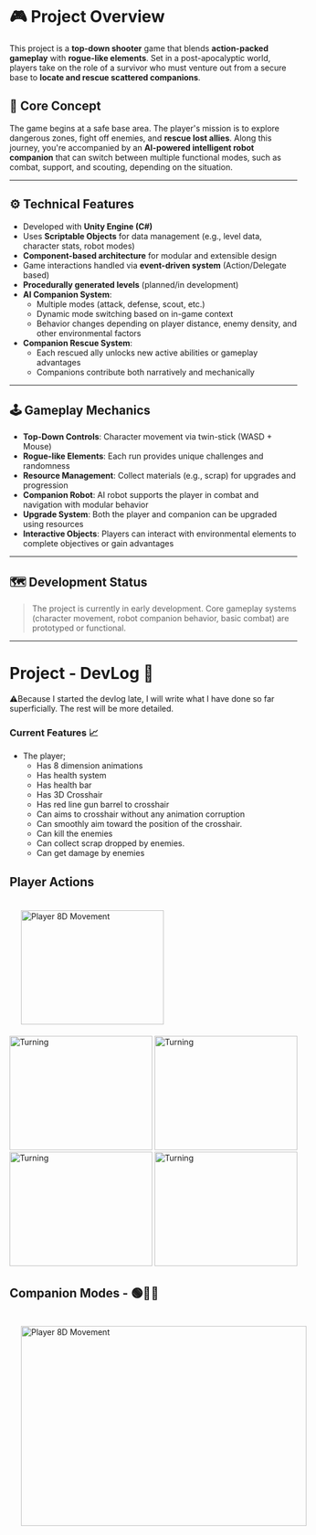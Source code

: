 # 🎮 Project Overview

This project is a **top-down shooter** game that blends **action-packed gameplay** with **rogue-like elements**. Set in a post-apocalyptic world, players take on the role of a survivor who must venture out from a secure base to **locate and rescue scattered companions**.

## 🧠 Core Concept

The game begins at a safe base area. The player's mission is to explore dangerous zones, fight off enemies, and **rescue lost allies**. Along this journey, you're accompanied by an **AI-powered intelligent robot companion** that can switch between multiple functional modes, such as combat, support, and scouting, depending on the situation.

---

## ⚙️ Technical Features

- Developed with **Unity Engine (C#)**
- Uses **Scriptable Objects** for data management (e.g., level data, character stats, robot modes)
- **Component-based architecture** for modular and extensible design
- Game interactions handled via **event-driven system** (Action/Delegate based)
- **Procedurally generated levels** (planned/in development)
- **AI Companion System**:
  - Multiple modes (attack, defense, scout, etc.)
  - Dynamic mode switching based on in-game context
  - Behavior changes depending on player distance, enemy density, and other environmental factors
- **Companion Rescue System**:
  - Each rescued ally unlocks new active abilities or gameplay advantages
  - Companions contribute both narratively and mechanically

---

## 🕹️ Gameplay Mechanics

- **Top-Down Controls**: Character movement via twin-stick (WASD + Mouse)
- **Rogue-like Elements**: Each run provides unique challenges and randomness
- **Resource Management**: Collect materials (e.g., scrap) for upgrades and progression
- **Companion Robot**: AI robot supports the player in combat and navigation with modular behavior
- **Upgrade System**: Both the player and companion can be upgraded using resources
- **Interactive Objects**: Players can interact with environmental elements to complete objectives or gain advantages

---

## 🗺️ Development Status

> The project is currently in early development. Core gameplay systems (character movement, robot companion behavior, basic combat) are prototyped or functional.

---

# Project - DevLog 📝

⚠️Because I started the devlog late, I will write what I have done so far superficially. The rest will be more detailed.
### Current Features 📈

- The player; 
   - Has 8 dimension animations
   - Has health system
   - Has health bar
   - Has 3D Crosshair
   - Has red line gun barrel to crosshair
   - Can aims to crosshair without any animation corruption
   - Can smoothly aim toward the position of the crosshair.
   - Can kill the enemies
   - Can collect scrap dropped by enemies.
   - Can get damage by enemies

## Player Actions
<p align="Left">
  <img src="ReadmeFiles/Gifs/8DMove.gif" alt="Player 8D Movement" width="250" height="200" style="margin: 20px;"/>
  <img src="ReadmeFiles/Gifs/Turning.gif" alt="Turning" width="250" height = "200"/>
  <img src="ReadmeFiles/Gifs/GetDamage_Die.gif" alt="Turning" width="250" height = "200"/>
  <img src="ReadmeFiles/Gifs/Kill_Collect.gif" alt="Turning" width="250" height = "200"/>
  <img src="ReadmeFiles/Gifs/Fire.gif" alt="Turning" width="250" height = "200"/>
</p>

## Companion Modes - 🟢🔵🔴
<p align="Left">
  <img src="ReadmeFiles/Gifs/CompanionModes.gif" alt="Player 8D Movement" width="500" height="350" style="margin: 20px;"/>
</p>

